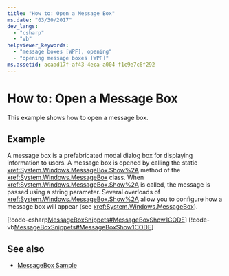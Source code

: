 ```yaml
---
title: "How to: Open a Message Box"
ms.date: "03/30/2017"
dev_langs: 
  - "csharp"
  - "vb"
helpviewer_keywords: 
  - "message boxes [WPF], opening"
  - "opening message boxes [WPF]"
ms.assetid: acaad17f-af43-4eca-a004-f1c9e7c6f292
---
```

# How to: Open a Message Box
This example shows how to open a message box.  
  
## Example  
 A message box is a prefabricated modal dialog box for displaying information to users. A message box is opened by calling the static <xref:System.Windows.MessageBox.Show%2A> method of the <xref:System.Windows.MessageBox> class. When <xref:System.Windows.MessageBox.Show%2A> is called, the message is passed using a string parameter. Several overloads of <xref:System.Windows.MessageBox.Show%2A> allow you to configure how a message box will appear (see <xref:System.Windows.MessageBox>).  
  
 [!code-csharp[MessageBoxSnippets#MessageBoxShow1CODE](../../../../samples/snippets/csharp/VS_Snippets_Wpf/MessageBoxSnippets/CSharp/Show1Window.xaml.cs#messageboxshow1code)]
 [!code-vb[MessageBoxSnippets#MessageBoxShow1CODE](../../../../samples/snippets/visualbasic/VS_Snippets_Wpf/MessageBoxSnippets/visualbasic/show1window.xaml.vb#messageboxshow1code)]  
  
## See also
- [MessageBox Sample](https://go.microsoft.com/fwlink/?LinkID=160023)
